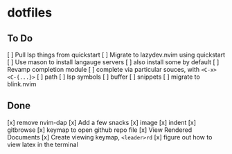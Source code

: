 # dotfiles

## To Do

[ ] Pull lsp things from quickstart
[ ] Migrate to lazydev.nvim using quickstart
[ ] Use mason to install langauge servers
     [ ] also install some by default
[ ] Revamp completion module
    [ ] complete via particular souces, with `<C-x><C-{...}>`
        [ ] path
        [ ] lsp symbols
        [ ] buffer
        [ ] snippets
    [ ] migrate to blink.nvim

## Done

[x] remove nvim-dap
[x] Add a few snacks
    [x] image
    [x] indent
    [x] gitbrowse
[x] keymap to open github repo file
[x] View Rendered Documents
    [x] Create viewing keymap, `<leader>rd`
    [x] figure out how to view latex in the terminal
